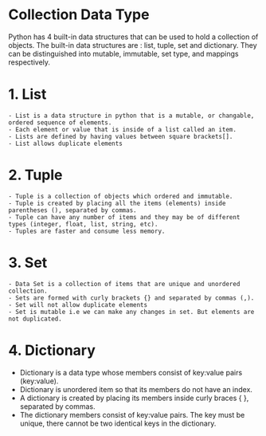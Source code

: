 # Collection Data Type

Python has 4 built-in data structures that can be used to hold a collection of objects. The built-in data structures are : list, tuple, set and dictionary. They can be distinguished into mutable, immutable, set type, and mappings respectively.

# 1. List
    - List is a data structure in python that is a mutable, or changable, ordered sequence of elements.
    - Each element or value that is inside of a list called an item.
    - Lists are defined by having values between square brackets[].
    - List allows duplicate elements

# 2. Tuple
    - Tuple is a collection of objects which ordered and immutable.
    - Tuple is created by placing all the items (elements) inside parentheses (), separated by commas.
    - Tuple can have any number of items and they may be of different types (integer, float, list, string, etc).
    - Tuples are faster and consume less memory. 
    
# 3. Set
    - Data Set is a collection of items that are unique and unordered collection. 
    - Sets are formed with curly brackets {} and separated by commas (,).
    - Set will not allow duplicate elements
    - Set is mutable i.e we can make any changes in set. But elements are not duplicated.
    
# 4. Dictionary
   - Dictionary is a data type whose members consist of key:value pairs (key:value). 
   - Dictionary is unordered item so that its members do not have an index.
   - A dictionary is created by placing its members inside curly braces { }, separated by commas.
   - The dictionary members consist of key:value pairs. The key must be unique, there cannot be two identical keys in the dictionary.
